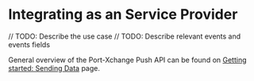 # Integrating as an Service Provider

// TODO: Describe the use case
// TODO: Describe relevant events and events fields

General overview of the Port-Xchange Push API can be found on [Getting started: Sending Data](/sending-data/index.md) page.